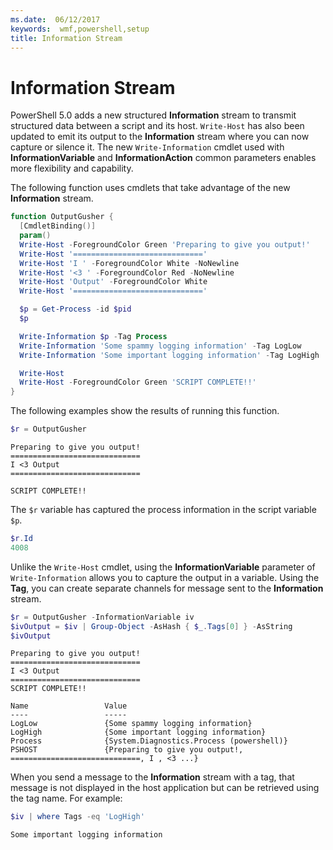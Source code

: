```yaml
---
ms.date:  06/12/2017
keywords:  wmf,powershell,setup
title: Information Stream
---
```


# Information Stream

PowerShell 5.0 adds a new structured **Information** stream to transmit structured data between a
script and its host. `Write-Host` has also been updated to emit its output to the **Information**
stream where you can now capture or silence it. The new `Write-Information` cmdlet used with
**InformationVariable** and **InformationAction** common parameters enables more flexibility and
capability.

The following function uses cmdlets that take advantage of the new **Information** stream.

```powershell
function OutputGusher {
  [CmdletBinding()]
  param()
  Write-Host -ForegroundColor Green 'Preparing to give you output!'
  Write-Host '============================='
  Write-Host 'I ' -ForegroundColor White -NoNewline
  Write-Host '<3 ' -ForegroundColor Red -NoNewline
  Write-Host 'Output' -ForegroundColor White
  Write-Host '============================='

  $p = Get-Process -id $pid
  $p

  Write-Information $p -Tag Process
  Write-Information 'Some spammy logging information' -Tag LogLow
  Write-Information 'Some important logging information' -Tag LogHigh

  Write-Host
  Write-Host -ForegroundColor Green 'SCRIPT COMPLETE!!'
}
```

The following examples show the results of running this function.

```powershell
$r = OutputGusher
```

```Output
Preparing to give you output!
=============================
I <3 Output
=============================

SCRIPT COMPLETE!!
```

The `$r` variable has captured the process information in the script variable `$p`.

```powershell
$r.Id
4008
```

Unlike the `Write-Host` cmdlet, using the **InformationVariable** parameter of `Write-Information`
allows you to capture the output in a variable. Using the **Tag**, you can create separate channels
for message sent to the **Information** stream.

```powershell
$r = OutputGusher -InformationVariable iv
$ivOutput = $iv | Group-Object -AsHash { $_.Tags[0] } -AsString
$ivOutput
```

```Output
Preparing to give you output!
=============================
I <3 Output
=============================
SCRIPT COMPLETE!!

Name                 Value
----                 -----
LogLow               {Some spammy logging information}
LogHigh              {Some important logging information}
Process              {System.Diagnostics.Process (powershell)}
PSHOST               {Preparing to give you output!, =============================, I , <3 ...}
```

When you send a message to the **Information** stream with a tag, that message is not displayed in
the host application but can be retrieved using the tag name. For example:

```powershell
$iv | where Tags -eq 'LogHigh'
```

```Output
Some important logging information
```
